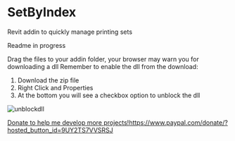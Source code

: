 # SetByIndex
Revit addin to quickly manage printing sets

Readme in progress

Drag the files to your addin folder, your browser may warn you for downloading a dll
Remember to enable the dll from the download:

1. Download the zip file
2. Right Click and Properties
3. At the bottom you will see a checkbox option to unblock the dll

![unblockdll](https://user-images.githubusercontent.com/60661612/143253807-42008aef-f5e4-4817-ad52-a73a320b8ec2.png)

[Donate to help me develop more projects!](https://www.paypal.com/donate/?hosted_button_id=9UY2TS7VVSRSJ)https://www.paypal.com/donate/?hosted_button_id=9UY2TS7VVSRSJ
